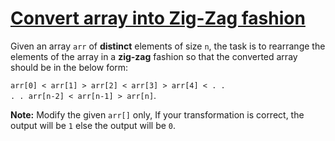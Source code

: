 # [Convert array into Zig-Zag fashion](https://www.geeksforgeeks.org/problems/convert-array-into-zig-zag-fashion1638/1)

Given an array <code>arr</code> of <strong>distinct</strong> elements of size <code>n</code>, the task is to rearrange the 
elements of the array in a <strong>zig-zag</strong> fashion so that the converted array should be in the below form: 

<code>arr[0] < arr[1]  > arr[2] < arr[3] > arr[4] < . . . . arr[n-2] < arr[n-1] > arr[n]</code>. 

<strong>Note:</strong> Modify the given <code>arr[]</code> only, If your transformation is correct, 
the output will be <code>1</code> else the output will be <code>0</code>. 
